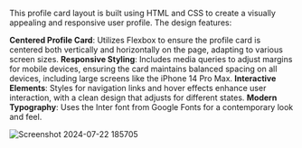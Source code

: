 This profile card layout is built using HTML and CSS to create a visually appealing and responsive user profile. The design features:

**Centered Profile Card**: Utilizes Flexbox to ensure the profile card is centered both vertically and horizontally on the page, adapting to various screen sizes.
**Responsive Styling**: Includes media queries to adjust margins for mobile devices, ensuring the card maintains balanced spacing on all devices, including large screens like the iPhone 14 Pro Max.
**Interactive Elements**: Styles for navigation links and hover effects enhance user interaction, with a clean design that adjusts for different states.
**Modern Typography**: Uses the Inter font from Google Fonts for a contemporary look and feel.

![Screenshot 2024-07-22 185705](https://github.com/user-attachments/assets/2d6f7312-d053-4155-afd1-eae418a95440)
